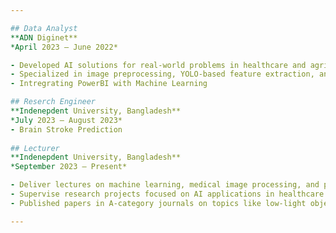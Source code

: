 ```yaml
---

## Data Analyst  
**ADN Diginet**  
*April 2023 – June 2022*  

- Developed AI solutions for real-world problems in healthcare and agriculture.  
- Specialized in image preprocessing, YOLO-based feature extraction, and deep learning model optimization.  
- Intregrating PowerBI with Machine Learning

## Reserch Engineer  
**Indenepdent University, Bangladesh**  
*July 2023 – August 2023*  
- Brain Stroke Prediction
  
## Lecturer  
**Indenepdent University, Bangladesh**  
*September 2023 – Present*  

- Deliver lectures on machine learning, medical image processing, and predictive modeling.  
- Supervise research projects focused on AI applications in healthcare and agriculture.  
- Published papers in A-category journals on topics like low-light object detection and predictive modeling.

---
```

